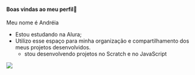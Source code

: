 #### Boas vindas ao meu perfil💙

Meu nome é Andréia

- Estou estudando na Alura;
- Utilizo esse espaço para minha organização e compartilhamento dos meus projetos desenvolvidos.
  - stou desenvolvendo projetos no Scratch e no JavaScript
    
    
![](https://media1.tenor.com/m/E3SNnvncEE0AAAAC/dance.gif
)
